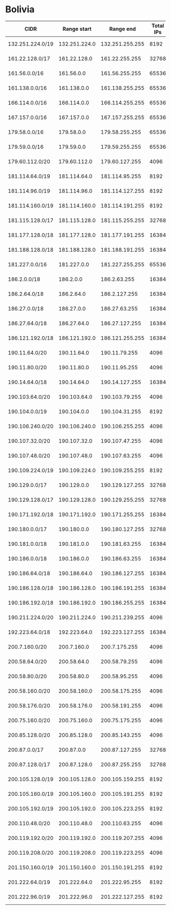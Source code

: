 # Bolivia

CIDR               | Range start     | Range end       | Total IPs  | Assign date | Owner
------------------ | --------------- | --------------- | ---------- | ----------- | -----
132.251.224.0/19   | 132.251.224.0   | 132.251.255.255 | 8192       | 2014-06-10  | 
161.22.128.0/17    | 161.22.128.0    | 161.22.255.255  | 32768      | 2014-04-08  | 
161.56.0.0/16      | 161.56.0.0      | 161.56.255.255  | 65536      | 2014-04-08  | 
161.138.0.0/16     | 161.138.0.0     | 161.138.255.255 | 65536      | 2014-04-08  | 
166.114.0.0/16     | 166.114.0.0     | 166.114.255.255 | 65536      | 1993-12-14  | 
167.157.0.0/16     | 167.157.0.0     | 167.157.255.255 | 65536      | 1993-08-09  | 
179.58.0.0/16      | 179.58.0.0      | 179.58.255.255  | 65536      | 2013-05-15  | 
179.59.0.0/16      | 179.59.0.0      | 179.59.255.255  | 65536      | 2013-10-16  | 
179.60.112.0/20    | 179.60.112.0    | 179.60.127.255  | 4096       | 2013-09-25  | 
181.114.64.0/19    | 181.114.64.0    | 181.114.95.255  | 8192       | 2012-09-03  | 
181.114.96.0/19    | 181.114.96.0    | 181.114.127.255 | 8192       | 2013-02-21  | 
181.114.160.0/19   | 181.114.160.0   | 181.114.191.255 | 8192       | 2012-09-13  | 
181.115.128.0/17   | 181.115.128.0   | 181.115.255.255 | 32768      | 2013-02-22  | 
181.177.128.0/18   | 181.177.128.0   | 181.177.191.255 | 16384      | 2013-02-27  | 
181.188.128.0/18   | 181.188.128.0   | 181.188.191.255 | 16384      | 2013-11-05  | 
181.227.0.0/16     | 181.227.0.0     | 181.227.255.255 | 65536      | 2013-01-31  | 
186.2.0.0/18       | 186.2.0.0       | 186.2.63.255    | 16384      | 2009-01-05  | 
186.2.64.0/18      | 186.2.64.0      | 186.2.127.255   | 16384      | 2010-08-11  | 
186.27.0.0/18      | 186.27.0.0      | 186.27.63.255   | 16384      | 2010-08-11  | 
186.27.64.0/18     | 186.27.64.0     | 186.27.127.255  | 16384      | 2011-12-30  | 
186.121.192.0/18   | 186.121.192.0   | 186.121.255.255 | 16384      | 2012-02-17  | 
190.11.64.0/20     | 190.11.64.0     | 190.11.79.255   | 4096       | 2006-09-25  | 
190.11.80.0/20     | 190.11.80.0     | 190.11.95.255   | 4096       | 2007-08-02  | 
190.14.64.0/18     | 190.14.64.0     | 190.14.127.255  | 16384      | 2014-04-28  | 
190.103.64.0/20    | 190.103.64.0    | 190.103.79.255  | 4096       | 2008-05-02  | 
190.104.0.0/19     | 190.104.0.0     | 190.104.31.255  | 8192       | 2008-05-13  | 
190.106.240.0/20   | 190.106.240.0   | 190.106.255.255 | 4096       | 2012-04-04  | 
190.107.32.0/20    | 190.107.32.0    | 190.107.47.255  | 4096       | 2008-07-10  | 
190.107.48.0/20    | 190.107.48.0    | 190.107.63.255  | 4096       | 2010-08-03  | 
190.109.224.0/19   | 190.109.224.0   | 190.109.255.255 | 8192       | 2012-07-30  | 
190.129.0.0/17     | 190.129.0.0     | 190.129.127.255 | 32768      | 2006-12-04  | 
190.129.128.0/17   | 190.129.128.0   | 190.129.255.255 | 32768      | 2010-03-04  | 
190.171.192.0/18   | 190.171.192.0   | 190.171.255.255 | 16384      | 2012-05-03  | 
190.180.0.0/17     | 190.180.0.0     | 190.180.127.255 | 32768      | 2014-05-05  | 
190.181.0.0/18     | 190.181.0.0     | 190.181.63.255  | 16384      | 2008-05-06  | 
190.186.0.0/18     | 190.186.0.0     | 190.186.63.255  | 16384      | 2007-05-30  | 
190.186.64.0/18    | 190.186.64.0    | 190.186.127.255 | 16384      | 2008-05-02  | 
190.186.128.0/18   | 190.186.128.0   | 190.186.191.255 | 16384      | 2009-04-17  | 
190.186.192.0/18   | 190.186.192.0   | 190.186.255.255 | 16384      | 2010-10-27  | 
190.211.224.0/20   | 190.211.224.0   | 190.211.239.255 | 4096       | 2010-10-26  | 
192.223.64.0/18    | 192.223.64.0    | 192.223.127.255 | 16384      | 2014-05-05  | 
200.7.160.0/20     | 200.7.160.0     | 200.7.175.255   | 4096       | 2006-03-07  | 
200.58.64.0/20     | 200.58.64.0     | 200.58.79.255   | 4096       | 2004-08-04  | 
200.58.80.0/20     | 200.58.80.0     | 200.58.95.255   | 4096       | 2005-12-28  | 
200.58.160.0/20    | 200.58.160.0    | 200.58.175.255  | 4096       | 2002-07-02  | 
200.58.176.0/20    | 200.58.176.0    | 200.58.191.255  | 4096       | 2002-12-18  | 
200.75.160.0/20    | 200.75.160.0    | 200.75.175.255  | 4096       | 2001-11-20  | 
200.85.128.0/20    | 200.85.128.0    | 200.85.143.255  | 4096       | 2002-03-20  | 
200.87.0.0/17      | 200.87.0.0      | 200.87.127.255  | 32768      | 2002-06-28  | 
200.87.128.0/17    | 200.87.128.0    | 200.87.255.255  | 32768      | 2003-05-16  | 
200.105.128.0/19   | 200.105.128.0   | 200.105.159.255 | 8192       | 2003-02-05  | 
200.105.160.0/19   | 200.105.160.0   | 200.105.191.255 | 8192       | 2004-11-16  | 
200.105.192.0/19   | 200.105.192.0   | 200.105.223.255 | 8192       | 2004-11-16  | 
200.110.48.0/20    | 200.110.48.0    | 200.110.63.255  | 4096       | 2012-05-14  | 
200.119.192.0/20   | 200.119.192.0   | 200.119.207.255 | 4096       | 2004-01-12  | 
200.119.208.0/20   | 200.119.208.0   | 200.119.223.255 | 4096       | 2004-11-09  | 
201.150.160.0/19   | 201.150.160.0   | 201.150.191.255 | 8192       | 2014-06-10  | 
201.222.64.0/19    | 201.222.64.0    | 201.222.95.255  | 8192       | 2005-06-20  | 
201.222.96.0/19    | 201.222.96.0    | 201.222.127.255 | 8192       | 2006-08-04  | 
